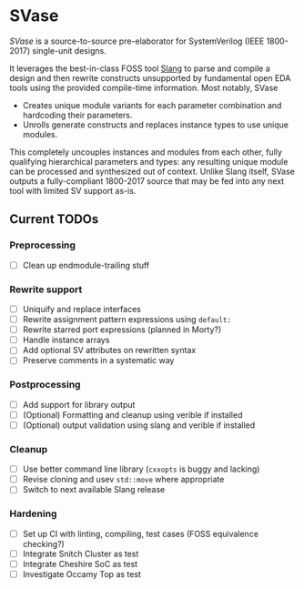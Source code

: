 # SVase

_SVase_ is a source-to-source pre-elaborator for SystemVerilog (IEEE 1800-2017) single-unit designs.

It leverages the best-in-class FOSS tool [Slang](https://github.com/MikePopoloski/slang) to parse and compile a design and then rewrite constructs unsupported by fundamental open EDA tools using the provided compile-time information. Most notably, SVase

* Creates unique module variants for each parameter combination and hardcoding their parameters.
* Unrolls generate constructs and replaces instance types to use unique modules.

This completely uncouples instances and modules from each other, fully qualifying hierarchical parameters and types: any resulting unique module can be processed and synthesized out of context. Unlike Slang itself, SVase outputs a fully-compliant 1800-2017 source that may be fed into any next tool with limited SV support as-is.

## Current TODOs

### Preprocessing

* [ ] Clean up endmodule-trailing stuff

### Rewrite support

* [ ] Uniquify and replace interfaces
* [ ] Rewrite assignment pattern expressions using `default:`
* [ ] Rewrite starred port expressions (planned in Morty?)
* [ ] Handle instance arrays
* [ ] Add optional SV attributes on rewritten syntax
* [ ] Preserve comments in a systematic way

### Postprocessing

* [ ] Add support for library output
* [ ] (Optional) Formatting and cleanup using verible if installed
* [ ] (Optional) output validation using slang and verible if installed

### Cleanup

* [ ] Use better command line library (`cxxopts` is buggy and lacking)
* [ ] Revise cloning and usev `std::move` where appropriate
* [ ] Switch to next available Slang release

### Hardening

* [ ] Set up CI with linting, compiling, test cases (FOSS equivalence checking?)
* [ ] Integrate Snitch Cluster as test
* [ ] Integrate Cheshire SoC as test
* [ ] Investigate Occamy Top as test
